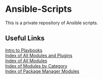 # Ansible-Scripts
This is a private repository of Ansible scripts.

## Useful Links
[Intro to Playbooks](https://docs.ansible.com/ansible/2.9/user_guide/playbooks_intro.html) <br/>
[Index of All Modules and Plugins](https://docs.ansible.com/ansible/latest/collections/all_plugins.html) <br/>
[Index of All Modules](https://docs.ansible.com/ansible/latest/collections/index_module.html) <br/>
[Index of Modules by Category](https://docs.ansible.com/ansible/2.9/modules/modules_by_category.html) <br/>
[Index of Package Manager Modules](https://docs.ansible.com/ansible/2.9/modules/list_of_packaging_modules.html) <br/>
